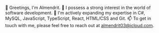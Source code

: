 👋 Greetings, I'm Almendrit.
👀 I possess a strong interest in the world of software development.
🌱 I'm actively expanding my expertise in C#, MySQL, JavaScript, TypeScript, React, HTML/CSS and Git.
📫 To get in touch with me, please feel free to reach out at almendrit03@icloud.com.
